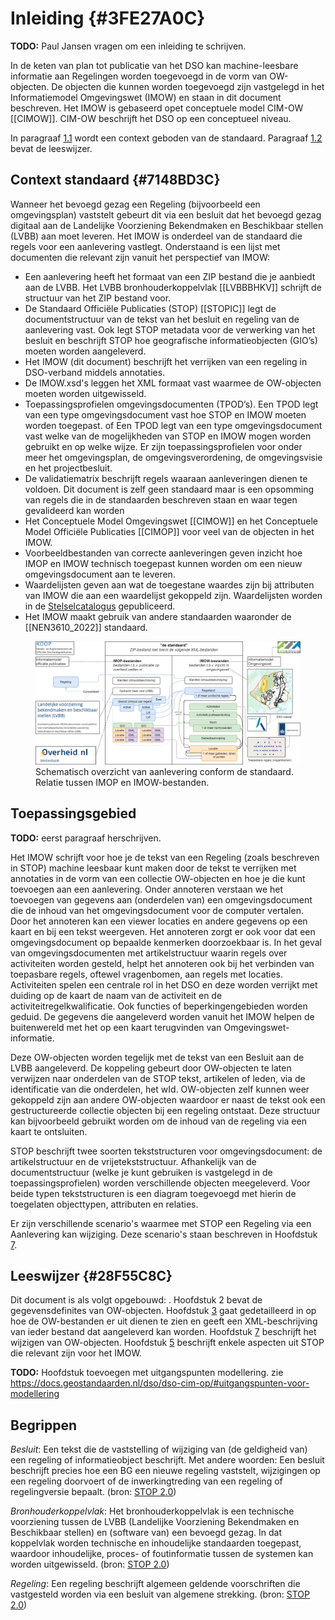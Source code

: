 # Inleiding {#3FE27A0C}

**TODO:** Paul Jansen vragen om een inleiding te schrijven.

In de keten van plan tot publicatie van het DSO kan machine-leesbare informatie
aan Regelingen worden toegevoegd in de vorm van OW-objecten. De objecten die
kunnen worden toegevoegd zijn vastgelegd in het Informatiemodel Omgevingswet
(IMOW) en staan in dit document beschreven. Het IMOW is gebaseerd opet
conceptuele model CIM-OW [[CIMOW]]. CIM-OW beschrijft het DSO op een conceptueel
niveau.

In paragraaf <a href='#7148BD3C'>1.1</a> wordt een context geboden van de
standaard. Paragraaf <a href='#28F55C8C'>1.2</a> bevat de leeswijzer.

## Context standaard {#7148BD3C}

Wanneer het bevoegd gezag een Regeling (bijvoorbeeld een omgevingsplan) vaststelt
gebeurt dit via een besluit dat het bevoegd gezag digitaal aan de Landelijke
Voorziening Bekendmaken en Beschikbaar stellen (LVBB) aan moet leveren. Het IMOW
is onderdeel van de standaard die regels voor een aanlevering vastlegt. Onderstaand is een lijst met documenten die relevant zijn vanuit het perspectief van IMOW:

- Een aanlevering heeft het formaat van een ZIP bestand die je aanbiedt aan de
  LVBB. Het LVBB bronhouderkoppelvlak [[LVBBBHKV]] schrijft de structuur van
  het ZIP bestand voor.
- De Standaard Officiële Publicaties (STOP) [[STOPIC]] legt de documentstructuur
 van de tekst van het
  besluit en <a>regeling</a> van de aanlevering vast. Ook legt STOP
  metadata voor de verwerking van het besluit en beschrijft STOP
  hoe geografische informatieobjecten (GIO’s) moeten worden
  aangeleverd.
- Het IMOW (dit document) beschrijft het verrijken van een regeling
  in DSO-verband middels annotaties.
- De IMOW.xsd's leggen het XML formaat vast waarmee de OW-objecten moeten worden
  uitgewisseld.
- Toepassingsprofielen omgevingsdocumenten (TPOD’s). Een TPOD legt van een type omgevingsdocument vast hoe STOP en IMOW moeten worden toegepast. of Een TPOD legt van een type omgevingsdocument vast welke van de mogelijkheden van STOP en IMOW mogen worden gebruikt en op welke wijze. Er zijn toepassingsprofielen voor onder meer het omgevingsplan, de omgevingsverordening, de omgevingsvisie en het projectbesluit.
- De validatiematrix beschrijft regels waaraan aanleveringen dienen te
    voldoen. Dit document is zelf geen standaard maar is een opsomming van
    regels die in de standaarden beschreven staan en waar tegen gevalideerd kan
    worden
- Het Conceptuele Model Omgevingswet [[CIMOW]] en het
  Conceptuele Model Officiële Publicaties [[CIMOP]] voor veel van de objecten in het IMOW.
- Voorbeeldbestanden van correcte aanleveringen geven inzicht hoe IMOP en
  IMOW technisch toegepast kunnen worden om een nieuw omgevingsdocument aan te
  leveren.
- Waardelijsten geven aan wat de toegestane waardes zijn bij attributen van IMOW
  die aan een waardelijst gekoppeld zijn. Waardelijsten worden in de
  [Stelselcatalogus](https://stelselcatalogus.omgevingswet.overheid.nl/waardelijsten)
  gepubliceerd.
- Het IMOW maakt gebruik van andere standaarden waaronder de [[NEN3610_2022]] standaard.

<figure>
    <img src='media/OverzichtAanlevering.png'></img>
    <figcaption>Schematisch overzicht van aanlevering conform de standaard. Relatie tussen IMOP en IMOW-bestanden.</figcaption>
</figure>

## Toepassingsgebied

**TODO:** eerst paragraaf herschrijven.

Het IMOW schrijft voor hoe je de tekst van een Regeling (zoals beschreven in STOP) machine leesbaar kunt maken door de tekst te verrijken met
annotaties in de vorm van een collectie OW-objecten en hoe je die kunt toevoegen aan een aanlevering. Onder annoteren verstaan we het toevoegen van gegevens aan (onderdelen van) een omgevingsdocument die de inhoud van het omgevingsdocument voor de computer vertalen. Door het annoteren kan een viewer locaties en andere gegevens op een kaart en bij een tekst weergeven. Het annoteren zorgt er ook voor dat een omgevingsdocument op bepaalde kenmerken doorzoekbaar is. In het geval van omgevingsdocumenten met artikelstructuur waarin regels over activiteiten worden gesteld, helpt het annoteren ook bij het verbinden van toepasbare regels, oftewel vragenbomen, aan regels met locaties. Activiteiten spelen een centrale rol in het DSO en deze worden verrijkt met duiding op de kaart de naam van de activiteit en de activiteitregelkwalificatie. Ook functies of
beperkingengebieden worden geduid. De gegevens die aangeleverd worden vanuit het IMOW helpen
  de buitenwereld met het op een kaart terugvinden van Omgevingswet-informatie.

Deze OW-objecten worden
tegelijk met de tekst van een Besluit aan de LVBB aangeleverd. De koppeling
gebeurt door OW-objecten te laten verwijzen naar onderdelen van de STOP tekst,
artikelen of leden, via de identificatie van die onderdelen, het wId.
OW-objecten zelf kunnen weer gekoppeld zijn aan andere OW-objecten waardoor er
naast de tekst ook een gestructureerde collectie objecten bij een regeling
ontstaat. Deze structuur kan bijvoorbeeld gebruikt worden om de inhoud van de
regeling via een kaart te ontsluiten.

STOP beschrijft twee soorten tekststructuren voor
omgevingsdocument: de artikelstructuur en de vrijetekststructuur.
Afhankelijk van de documentstructuur (welke je kunt gebruiken is vastgelegd in
de toepassingsprofielen) worden verschillende objecten meegeleverd. Voor beide typen
tekststructuren is een diagram toegevoegd met hierin de toegelaten objecttypen,
attributen en relaties.

Er zijn verschillende scenario's waarmee met STOP een Regeling via
een Aanlevering kan wijziging. Deze scenario's staan beschreven in
Hoofdstuk [7](#210F8E1C).

## Leeswijzer {#28F55C8C}

Dit document is als volgt opgebouwd: . Hoofdstuk 2 bevat de gegevensdefinites van 
OW-objecten. Hoofdstuk <a href='#3F5FA62D'>3</a> gaat gedetailleerd in op hoe de
OW-bestanden er uit dienen te zien en geeft een XML-beschrijving van ieder
bestand dat aangeleverd kan worden. Hoofdstuk
<a href='#210F8E1C'>7</a> beschrijft het wijzigen van OW-objecten. Hoofdstuk <a href='#2577D13E'>5</a>
beschrijft enkele aspecten uit STOP die relevant zijn voor het IMOW. 


**TODO:** Hoofdstuk toevoegen met uitgangspunten modellering. zie <https://docs.geostandaarden.nl/dso/dso-cim-op/#uitgangspunten-voor-modellering>

## Begrippen

<dfn>Besluit</dfn>: Een tekst die de vaststelling of wijziging van (de geldigheid van) een regeling of informatieobject beschrijft. Met andere woorden: Een besluit beschrijft precies hoe een BG een nieuwe regeling vaststelt, wijzigingen op een regeling doorvoert of de inwerkingtreding van een regeling of regelingversie bepaalt. (bron: [STOP 2.0](https://koop.gitlab.io/STOP/standaard/2.0.0-rc/begrippenlijst_besluit.html))


<dfn>Bronhouderkoppelvlak</dfn>:  Het bronhouderkoppelvlak is een technische voorziening tussen de LVBB (Landelijke Voorziening Bekendmaken en Beschikbaar stellen) en (software van) een bevoegd gezag. In dat koppelvlak worden technische en inhoudelijke standaarden toegepast, waardoor inhoudelijke, proces- of foutinformatie tussen de systemen kan worden uitgewisseld. (bron: [STOP 2.0](https://koop.gitlab.io/STOP/standaard/2.0.0-rc/begrippenlijst_bronhouderkoppelvlak.html))

<dfn>Regeling</dfn>: Een regeling beschrijft algemeen geldende voorschriften die vastgesteld worden via een besluit van algemene strekking. (bron: [STOP 2.0](https://koop.gitlab.io/STOP/standaard/2.0.0-rc/begrippenlijst_regeling.html))
